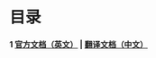 
# 目录

#### 1 [官方文档（英文）](https://github.com/Sev-Night/source-code-reading/tree/main/SpringBoot/documentation) | [翻译文档（中文）](https://www.breakyizhan.com/springboot/3028.html)
